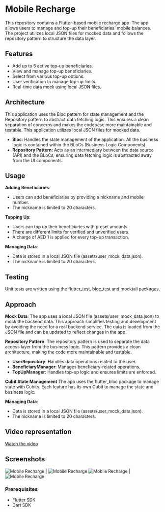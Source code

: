 # Mobile Recharge

This repository contains a Flutter-based mobile recharge app. The app allows users to manage and top-up their beneficiaries' mobile balances. The project utilizes local JSON files for mocked data and follows the repository pattern to structure the data layer.

## Features

- Add up to 5 active top-up beneficiaries.
- View and manage top-up beneficiaries.
- Select from various top-up options.
- User verification to manage top-up limits.
- Real-time data mock using local JSON files.

## Architecture

This application uses the Bloc pattern for state management and the Repository pattern to abstract data fetching logic. This ensures a clean separation of concerns and makes the codebase more maintainable and testable. This application utilizes local JSON files for mocked data.

- **Bloc**: Handles the state management of the application. All the business logic is contained within the BLoCs (Business Logic Components).
- **Repository Pattern**: Acts as an intermediary between the data source (API) and the BLoCs, ensuring data fetching logic is abstracted away from the UI components.

## Usage

**Adding Beneficiaries**:
- Users can add beneficiaries by providing a nickname and mobile number.
- The nickname is limited to 20 characters.
  
**Topping Up**:
- Users can top up their beneficiaries with preset amounts.
- There are different limits for verified and unverified users.
- A charge of AED 1 is applied for every top-up transaction.

**Managing Data**:
- Data is stored in a local JSON file (assets/user_mock_data.json).
- The nickname is limited to 20 characters.

## Testing
Unit tests are written using the flutter_test, bloc_test and mocktail packages.

## Approach

**Mock Data**:
The app uses a local JSON file (assets/user_mock_data.json) to mock the backend data. This approach simplifies testing and development by avoiding the need for a real backend service. The data is loaded from the JSON file and can be updated to reflect changes in the app.
  
**Repository Pattern**:
The repository pattern is used to separate the data access layer from the business logic. This pattern provides a clean architecture, making the code more maintainable and testable.
- **UserRepository**: Handles data operations related to the user.
- **BeneficiaryManager**: Manages beneficiary-related operations.
- **TopUpManager**: Handles top-up logic and ensures limits are enforced.

**Cubit State Management**
The app uses the flutter_bloc package to manage state with Cubits. Each feature has its own Cubit to manage the state and business logic.

**Managing Data**:
- Data is stored in a local JSON file (assets/user_mock_data.json).
- The nickname is limited to 20 characters.


## Video representation

[Watch the video](screenshots/Mobile_Recharge.mp4)


## Screenshots

![Mobile Recharge](screenshots/Screenshot1.jpeg) | ![Mobile Recharge](screenshots/Screenshot2.jpeg)
![Mobile Recharge](screenshots/Screenshot3.jpeg) | ![Mobile Recharge](screenshots/Screenshot4.jpeg)

### Prerequisites

- Flutter SDK
- Dart SDK
